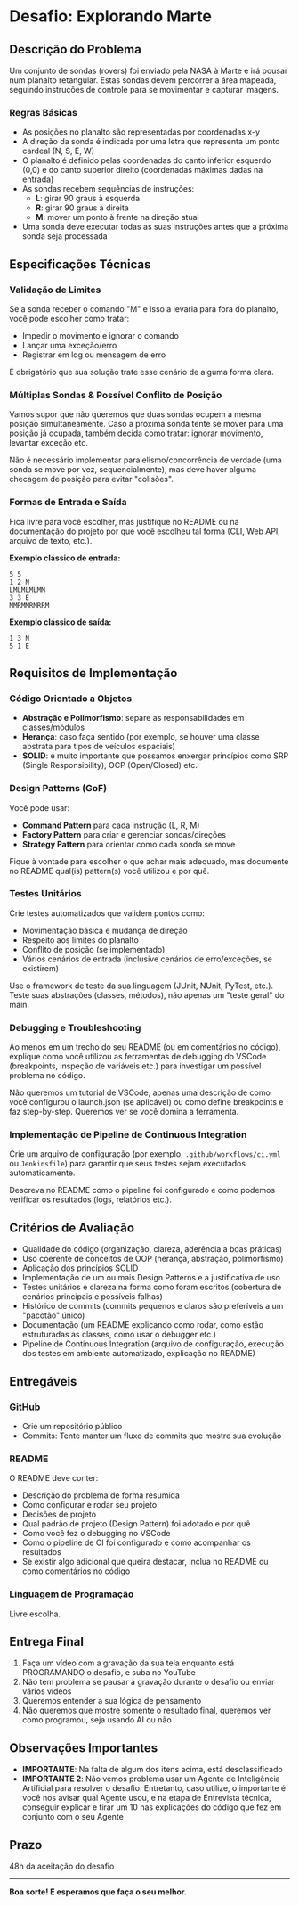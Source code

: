 # Desafio: Explorando Marte

## Descrição do Problema

Um conjunto de sondas (rovers) foi enviado pela NASA à Marte e irá pousar num planalto retangular. Estas sondas devem percorrer a área mapeada, seguindo instruções de controle para se movimentar e capturar imagens.

### Regras Básicas

- As posições no planalto são representadas por coordenadas x-y
- A direção da sonda é indicada por uma letra que representa um ponto cardeal (N, S, E, W)
- O planalto é definido pelas coordenadas do canto inferior esquerdo (0,0) e do canto superior direito (coordenadas máximas dadas na entrada)
- As sondas recebem sequências de instruções:
  - **L**: girar 90 graus à esquerda
  - **R**: girar 90 graus à direita
  - **M**: mover um ponto à frente na direção atual
- Uma sonda deve executar todas as suas instruções antes que a próxima sonda seja processada

## Especificações Técnicas

### Validação de Limites

Se a sonda receber o comando "M" e isso a levaria para fora do planalto, você pode escolher como tratar:
- Impedir o movimento e ignorar o comando
- Lançar uma exceção/erro
- Registrar em log ou mensagem de erro

É obrigatório que sua solução trate esse cenário de alguma forma clara.

### Múltiplas Sondas & Possível Conflito de Posição

Vamos supor que não queremos que duas sondas ocupem a mesma posição simultaneamente. Caso a próxima sonda tente se mover para uma posição já ocupada, também decida como tratar: ignorar movimento, levantar exceção etc.

Não é necessário implementar paralelismo/concorrência de verdade (uma sonda se move por vez, sequencialmente), mas deve haver alguma checagem de posição para evitar "colisões".

### Formas de Entrada e Saída

Fica livre para você escolher, mas justifique no README ou na documentação do projeto por que você escolheu tal forma (CLI, Web API, arquivo de texto, etc.).

**Exemplo clássico de entrada:**
```
5 5
1 2 N
LMLMLMLMM
3 3 E
MMRMMRMRRM
```

**Exemplo clássico de saída:**
```
1 3 N
5 1 E
```

## Requisitos de Implementação

### Código Orientado a Objetos

- **Abstração e Polimorfismo**: separe as responsabilidades em classes/módulos
- **Herança**: caso faça sentido (por exemplo, se houver uma classe abstrata para tipos de veículos espaciais)
- **SOLID**: é muito importante que possamos enxergar princípios como SRP (Single Responsibility), OCP (Open/Closed) etc.

### Design Patterns (GoF)

Você pode usar:
- **Command Pattern** para cada instrução (L, R, M)
- **Factory Pattern** para criar e gerenciar sondas/direções
- **Strategy Pattern** para orientar como cada sonda se move

Fique à vontade para escolher o que achar mais adequado, mas documente no README qual(is) pattern(s) você utilizou e por quê.

### Testes Unitários

Crie testes automatizados que validem pontos como:
- Movimentação básica e mudança de direção
- Respeito aos limites do planalto
- Conflito de posição (se implementado)
- Vários cenários de entrada (inclusive cenários de erro/exceções, se existirem)

Use o framework de teste da sua linguagem (JUnit, NUnit, PyTest, etc.). Teste suas abstrações (classes, métodos), não apenas um "teste geral" do main.

### Debugging e Troubleshooting

Ao menos em um trecho do seu README (ou em comentários no código), explique como você utilizou as ferramentas de debugging do VSCode (breakpoints, inspeção de variáveis etc.) para investigar um possível problema no código.

Não queremos um tutorial de VSCode, apenas uma descrição de como você configurou o launch.json (se aplicável) ou como define breakpoints e faz step-by-step. Queremos ver se você domina a ferramenta.

### Implementação de Pipeline de Continuous Integration

Crie um arquivo de configuração (por exemplo, `.github/workflows/ci.yml` ou `Jenkinsfile`) para garantir que seus testes sejam executados automaticamente.

Descreva no README como o pipeline foi configurado e como podemos verificar os resultados (logs, relatórios etc.).

## Critérios de Avaliação

- Qualidade do código (organização, clareza, aderência a boas práticas)
- Uso coerente de conceitos de OOP (herança, abstração, polimorfismo)
- Aplicação dos princípios SOLID
- Implementação de um ou mais Design Patterns e a justificativa de uso
- Testes unitários e clareza na forma como foram escritos (cobertura de cenários principais e possíveis falhas)
- Histórico de commits (commits pequenos e claros são preferíveis a um "pacotão" único)
- Documentação (um README explicando como rodar, como estão estruturadas as classes, como usar o debugger etc.)
- Pipeline de Continuous Integration (arquivo de configuração, execução dos testes em ambiente automatizado, explicação no README)

## Entregáveis

### GitHub
- Crie um repositório público
- Commits: Tente manter um fluxo de commits que mostre sua evolução

### README
O README deve conter:
- Descrição do problema de forma resumida
- Como configurar e rodar seu projeto
- Decisões de projeto
- Qual padrão de projeto (Design Pattern) foi adotado e por quê
- Como você fez o debugging no VSCode
- Como o pipeline de CI foi configurado e como acompanhar os resultados
- Se existir algo adicional que queira destacar, inclua no README ou como comentários no código

### Linguagem de Programação
Livre escolha.

## Entrega Final

1. Faça um vídeo com a gravação da sua tela enquanto está PROGRAMANDO o desafio, e suba no YouTube
2. Não tem problema se pausar a gravação durante o desafio ou enviar vários vídeos
3. Queremos entender a sua lógica de pensamento
4. Não queremos que mostre somente o resultado final, queremos ver como programou, seja usando AI ou não

## Observações Importantes

- **IMPORTANTE**: Na falta de algum dos itens acima, está desclassificado
- **IMPORTANTE 2**: Não vemos problema usar um Agente de Inteligência Artificial para resolver o desafio. Entretanto, caso utilize, o importante é você nos avisar qual Agente usou, e na etapa de Entrevista técnica, conseguir explicar e tirar um 10 nas explicações do código que fez em conjunto com o seu Agente

## Prazo
48h da aceitação do desafio

---

**Boa sorte! E esperamos que faça o seu melhor.**
